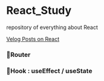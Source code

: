 # React_Study

repository of everything about React

[Velog Posts on React](https://velog.io/@jiselectric?tag=React)

### 📍Router 

### 📍Hook : useEffect / useState 